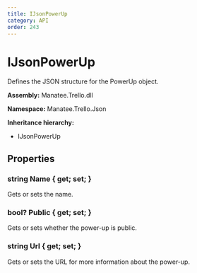 ```yaml
---
title: IJsonPowerUp
category: API
order: 243
---
```


# IJsonPowerUp

Defines the JSON structure for the PowerUp object.

**Assembly:** Manatee.Trello.dll

**Namespace:** Manatee.Trello.Json

**Inheritance hierarchy:**

- IJsonPowerUp

## Properties

### string Name { get; set; }

Gets or sets the name.

### bool? Public { get; set; }

Gets or sets whether the power-up is public.

### string Url { get; set; }

Gets or sets the URL for more information about the power-up.

